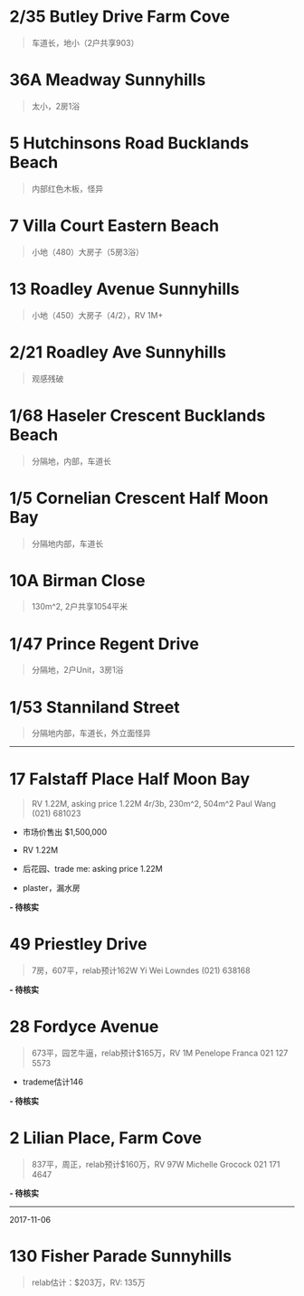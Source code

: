 
# 2/35 Butley Drive Farm Cove

> 车道长，地小（2户共享903）

# 36A Meadway Sunnyhills

> 太小，2房1浴

# 5 Hutchinsons Road Bucklands Beach

> 内部红色木板，怪异

# 7 Villa Court Eastern Beach

> 小地（480）大房子（5房3浴）

# 13 Roadley Avenue Sunnyhills

> 小地（450）大房子（4/2），RV 1M+

# 2/21 Roadley Ave Sunnyhills

> 观感残破

# 1/68 Haseler Crescent Bucklands Beach

> 分隔地，内部，车道长

# 1/5 Cornelian Crescent Half Moon Bay

> 分隔地内部，车道长

# 10A Birman Close 

> 130m^2, 2户共享1054平米

# 1/47 Prince Regent Drive

> 分隔地，2户Unit，3房1浴

# 1/53 Stanniland Street

> 分隔地内部，车道长，外立面怪异

---------

# 17 Falstaff Place Half Moon Bay

> RV 1.22M, asking price 1.22M
> 4r/3b, 230m^2, 504m^2
> Paul Wang
> (021) 681023

- 市场价售出 $1,500,000
- RV 1.22M
- 后花园、trade me: asking price 1.22M

- plaster，漏水房

**- 待核实**

# 49 Priestley Drive

> 7房，607平，relab预计162W
> Yi Wei Lowndes
> (021) 638168

**- 待核实**

# 28 Fordyce Avenue

> 673平，园艺牛逼，relab预计$165万，RV 1M
> Penelope Franca
> 021 127 5573

- trademe估计146

**- 待核实**

# 2 Lilian Place, Farm Cove

> 837平，周正，relab预计$160万，RV 97W
> Michelle Grocock
> 021 171 4647

**- 待核实**

-------------
2017-11-06

# 130 Fisher Parade Sunnyhills

> relab估计：$203万，RV: 135万
